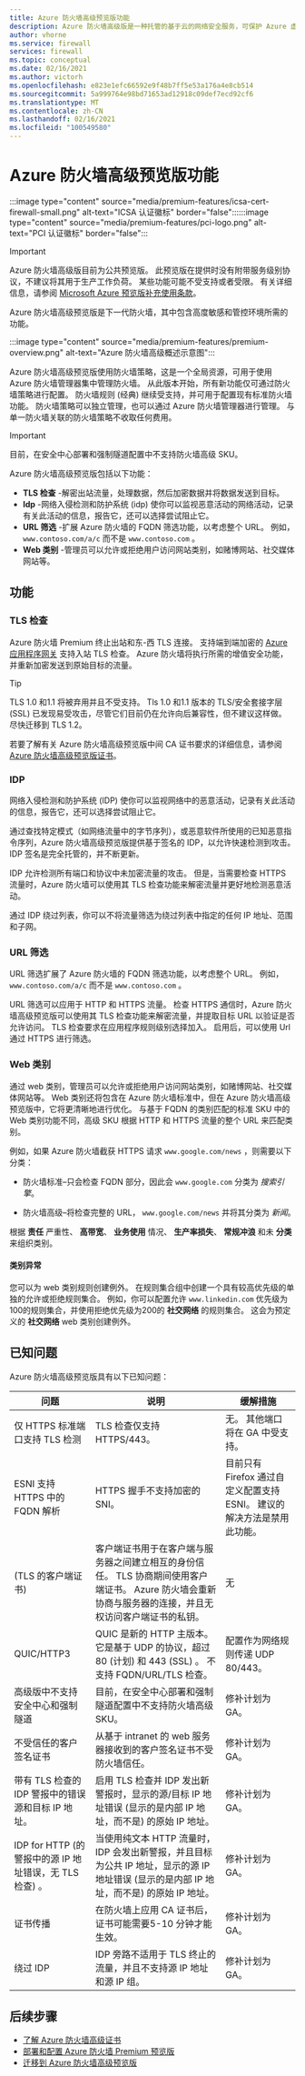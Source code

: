 ```yaml
---
title: Azure 防火墙高级预览版功能
description: Azure 防火墙高级版是一种托管的基于云的网络安全服务，可保护 Azure 虚拟网络资源。
author: vhorne
ms.service: firewall
services: firewall
ms.topic: conceptual
ms.date: 02/16/2021
ms.author: victorh
ms.openlocfilehash: e823e1efc66592e9f48b7ff5e53a176a4e8cb514
ms.sourcegitcommit: 5a999764e98bd71653ad12918c09def7ecd92cf6
ms.translationtype: MT
ms.contentlocale: zh-CN
ms.lasthandoff: 02/16/2021
ms.locfileid: "100549580"
---
```

# <a name="azure-firewall-premium-preview-features"></a>Azure 防火墙高级预览版功能

:::image type="content" source="media/premium-features/icsa-cert-firewall-small.png" alt-text="ICSA 认证徽标" border="false"::::::image type="content" source="media/premium-features/pci-logo.png" alt-text="PCI 认证徽标" border="false":::


> [!IMPORTANT]
> Azure 防火墙高级版目前为公共预览版。
> 此预览版在提供时没有附带服务级别协议，不建议将其用于生产工作负荷。 某些功能可能不受支持或者受限。 有关详细信息，请参阅 [Microsoft Azure 预览版补充使用条款](https://azure.microsoft.com/support/legal/preview-supplemental-terms/)。

 Azure 防火墙高级预览版是下一代防火墙，其中包含高度敏感和管控环境所需的功能。

:::image type="content" source="media/premium-features/premium-overview.png" alt-text="Azure 防火墙高级概述示意图":::

Azure 防火墙高级预览版使用防火墙策略，这是一个全局资源，可用于使用 Azure 防火墙管理器集中管理防火墙。 从此版本开始，所有新功能仅可通过防火墙策略进行配置。 防火墙规则 (经典) 继续受支持，并可用于配置现有标准防火墙功能。  防火墙策略可以独立管理，也可以通过 Azure 防火墙管理器进行管理。 与单一防火墙关联的防火墙策略不收取任何费用。

> [!IMPORTANT]
> 目前，在安全中心部署和强制隧道配置中不支持防火墙高级 SKU。 

Azure 防火墙高级预览版包括以下功能：

- **TLS 检查** -解密出站流量，处理数据，然后加密数据并将数据发送到目标。
- **Idp** -网络入侵检测和防护系统 (idp) 使你可以监视恶意活动的网络活动，记录有关此活动的信息，报告它，还可以选择尝试阻止它。
- **URL 筛选** -扩展 Azure 防火墙的 FQDN 筛选功能，以考虑整个 URL。 例如， `www.contoso.com/a/c` 而不是 `www.contoso.com` 。
- **Web 类别** -管理员可以允许或拒绝用户访问网站类别，如赌博网站、社交媒体网站等。

## <a name="features"></a>功能

### <a name="tls-inspection"></a>TLS 检查

Azure 防火墙 Premium 终止出站和东-西 TLS 连接。 支持端到端加密的 [Azure 应用程序网关](../web-application-firewall/ag/ag-overview.md) 支持入站 TLS 检查。 Azure 防火墙将执行所需的增值安全功能，并重新加密发送到原始目标的流量。

> [!TIP]
> TLS 1.0 和1.1 将被弃用并且不受支持。 Tls 1.0 和1.1 版本的 TLS/安全套接字层 (SSL) 已发现易受攻击，尽管它们目前仍在允许向后兼容性，但不建议这样做。 尽快迁移到 TLS 1.2。

若要了解有关 Azure 防火墙高级预览版中间 CA 证书要求的详细信息，请参阅 [Azure 防火墙高级预览版证书](premium-certificates.md)。

### <a name="idps"></a>IDP

网络入侵检测和防护系统 (IDP) 使你可以监视网络中的恶意活动，记录有关此活动的信息，报告它，还可以选择尝试阻止它。 

通过查找特定模式（如网络流量中的字节序列），或恶意软件所使用的已知恶意指令序列，Azure 防火墙高级预览版提供基于签名的 IDP，以允许快速检测到攻击。 IDP 签名是完全托管的，并不断更新。

IDP 允许检测所有端口和协议中未加密流量的攻击。 但是，当需要检查 HTTPS 流量时，Azure 防火墙可以使用其 TLS 检查功能来解密流量并更好地检测恶意活动。  

通过 IDP 绕过列表，你可以不将流量筛选为绕过列表中指定的任何 IP 地址、范围和子网。  

### <a name="url-filtering"></a>URL 筛选

URL 筛选扩展了 Azure 防火墙的 FQDN 筛选功能，以考虑整个 URL。 例如， `www.contoso.com/a/c` 而不是 `www.contoso.com` 。  

URL 筛选可以应用于 HTTP 和 HTTPS 流量。 检查 HTTPS 通信时，Azure 防火墙高级预览版可以使用其 TLS 检查功能来解密流量，并提取目标 URL 以验证是否允许访问。 TLS 检查要求在应用程序规则级别选择加入。 启用后，可以使用 Url 通过 HTTPS 进行筛选。 

### <a name="web-categories"></a>Web 类别

通过 web 类别，管理员可以允许或拒绝用户访问网站类别，如赌博网站、社交媒体网站等。 Web 类别还将包含在 Azure 防火墙标准中，但在 Azure 防火墙高级预览版中，它将更清晰地进行优化。 与基于 FQDN 的类别匹配的标准 SKU 中的 Web 类别功能不同，高级 SKU 根据 HTTP 和 HTTPS 流量的整个 URL 来匹配类别。 

例如，如果 Azure 防火墙截获 HTTPS 请求 `www.google.com/news` ，则需要以下分类： 

- 防火墙标准–只会检查 FQDN 部分，因此会 `www.google.com` 分类为 *搜索引擎*。 

- 防火墙高级–将检查完整的 URL， `www.google.com/news` 并将其分类为 *新闻*。

根据 **责任** 严重性、 **高带宽**、 **业务使用** 情况、 **生产率损失**、 **常规冲浪** 和未 **分类** 来组织类别。

#### <a name="category-exceptions"></a>类别异常

您可以为 web 类别规则创建例外。 在规则集合组中创建一个具有较高优先级的单独的允许或拒绝规则集合。 例如，你可以配置允许 `www.linkedin.com` 优先级为100的规则集合，并使用拒绝优先级为200的 **社交网络** 的规则集合。 这会为预定义的 **社交网络** web 类别创建例外。 

## <a name="known-issues"></a>已知问题

Azure 防火墙高级预览版具有以下已知问题：

|问题  |说明  |缓解措施  |
|---------|---------|---------|
|仅 HTTPS 标准端口支持 TLS 检测|TLS 检查仅支持 HTTPS/443。 |无。 其他端口将在 GA 中受支持。|
|ESNI 支持 HTTPS 中的 FQDN 解析|HTTPS 握手不支持加密的 SNI。|目前只有 Firefox 通过自定义配置支持 ESNI。 建议的解决方法是禁用此功能。|
| (TLS 的客户端证书) |客户端证书用于在客户端与服务器之间建立相互的身份信任。 TLS 协商期间使用客户端证书。 Azure 防火墙会重新协商与服务器的连接，并且无权访问客户端证书的私钥。|无|
|QUIC/HTTP3|QUIC 是新的 HTTP 主版本。 它是基于 UDP 的协议，超过 80 (计划) 和 443 (SSL) 。 不支持 FQDN/URL/TLS 检查。|配置作为网络规则传递 UDP 80/443。|
|高级版中不支持安全中心和强制隧道|目前，在安全中心部署和强制隧道配置中不支持防火墙高级 SKU。|修补计划为 GA。|
不受信任的客户签名证书|从基于 intranet 的 web 服务器接收到的客户签名证书不受防火墙信任。|修补计划为 GA。
|带有 TLS 检查的 IDP 警报中的错误源和目标 IP 地址。|启用 TLS 检查并 IDP 发出新警报时，显示的源/目标 IP 地址错误 (显示的是内部 IP 地址，而不是) 的原始 IP 地址。|修补计划为 GA。|
|IDP for HTTP (的警报中的源 IP 地址错误，无 TLS 检查) 。|当使用纯文本 HTTP 流量时，IDP 会发出新警报，并且目标为公共 IP 地址，显示的源 IP 地址错误 (显示的是内部 IP 地址，而不是) 的原始 IP 地址。|修补计划为 GA。|
|证书传播|在防火墙上应用 CA 证书后，证书可能需要5-10 分钟才能生效。|修补计划为 GA。|
|绕过 IDP|IDP 旁路不适用于 TLS 终止的流量，并且不支持源 IP 地址和源 IP 组。|修补计划为 GA。|




## <a name="next-steps"></a>后续步骤

- [了解 Azure 防火墙高级证书](premium-certificates.md)
- [部署和配置 Azure 防火墙 Premium 预览版](premium-deploy.md)
- [迁移到 Azure 防火墙高级预览版](premium-migrate.md)
